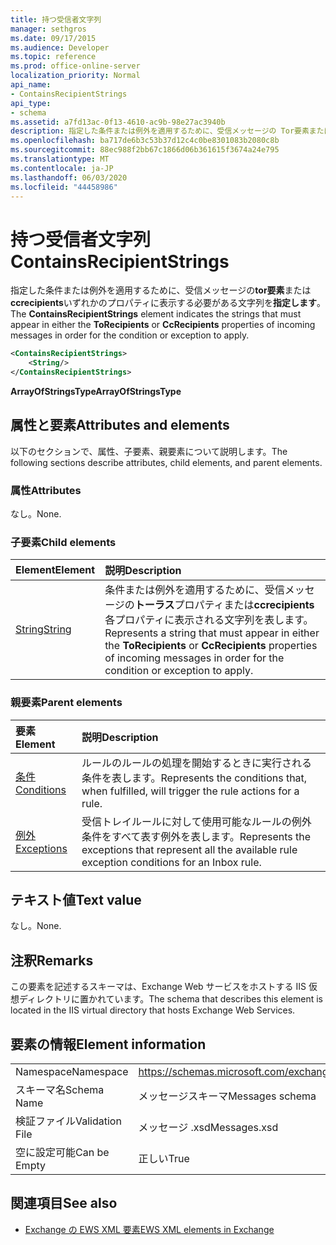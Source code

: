 ```yaml
---
title: 持つ受信者文字列
manager: sethgros
ms.date: 09/17/2015
ms.audience: Developer
ms.topic: reference
ms.prod: office-online-server
localization_priority: Normal
api_name:
- ContainsRecipientStrings
api_type:
- schema
ms.assetid: a7fd13ac-0f13-4610-ac9b-98e27ac3940b
description: 指定した条件または例外を適用するために、受信メッセージの Tor要素または CcRecipients いずれかのプロパティに表示する必要がある文字列を指定します。
ms.openlocfilehash: ba717de6b3c53b37d12c4c0be8301083b2080c8b
ms.sourcegitcommit: 88ec988f2bb67c1866d06b361615f3674a24e795
ms.translationtype: MT
ms.contentlocale: ja-JP
ms.lasthandoff: 06/03/2020
ms.locfileid: "44458986"
---
```

# <a name="containsrecipientstrings"></a><span data-ttu-id="42720-103">持つ受信者文字列</span><span class="sxs-lookup"><span data-stu-id="42720-103">ContainsRecipientStrings</span></span>

<span data-ttu-id="42720-104">指定した条件または例外を適用するために、受信メッセージの**tor要素**または**ccrecipients**いずれかのプロパティに表示する必要がある文字列を**指定します**。</span><span class="sxs-lookup"><span data-stu-id="42720-104">The **ContainsRecipientStrings** element indicates the strings that must appear in either the **ToRecipients** or **CcRecipients** properties of incoming messages in order for the condition or exception to apply.</span></span> 
  
```XML
<ContainsRecipientStrings>
    <String/>
</ContainsRecipientStrings>
```

 <span data-ttu-id="42720-105">**ArrayOfStringsType**</span><span class="sxs-lookup"><span data-stu-id="42720-105">**ArrayOfStringsType**</span></span>
## <a name="attributes-and-elements"></a><span data-ttu-id="42720-106">属性と要素</span><span class="sxs-lookup"><span data-stu-id="42720-106">Attributes and elements</span></span>

<span data-ttu-id="42720-107">以下のセクションで、属性、子要素、親要素について説明します。</span><span class="sxs-lookup"><span data-stu-id="42720-107">The following sections describe attributes, child elements, and parent elements.</span></span>
  
### <a name="attributes"></a><span data-ttu-id="42720-108">属性</span><span class="sxs-lookup"><span data-stu-id="42720-108">Attributes</span></span>

<span data-ttu-id="42720-109">なし。</span><span class="sxs-lookup"><span data-stu-id="42720-109">None.</span></span>
  
### <a name="child-elements"></a><span data-ttu-id="42720-110">子要素</span><span class="sxs-lookup"><span data-stu-id="42720-110">Child elements</span></span>

|<span data-ttu-id="42720-111">**Element**</span><span class="sxs-lookup"><span data-stu-id="42720-111">**Element**</span></span>|<span data-ttu-id="42720-112">**説明**</span><span class="sxs-lookup"><span data-stu-id="42720-112">**Description**</span></span>|
|:-----|:-----|
|[<span data-ttu-id="42720-113">String</span><span class="sxs-lookup"><span data-stu-id="42720-113">String</span></span>](string.md) <br/> |<span data-ttu-id="42720-114">条件または例外を適用するために、受信メッセージの**トーラス**プロパティまたは**ccrecipients**各プロパティに表示される文字列を表します。</span><span class="sxs-lookup"><span data-stu-id="42720-114">Represents a string that must appear in either the **ToRecipients** or **CcRecipients** properties of incoming messages in order for the condition or exception to apply.</span></span>  <br/> |
   
### <a name="parent-elements"></a><span data-ttu-id="42720-115">親要素</span><span class="sxs-lookup"><span data-stu-id="42720-115">Parent elements</span></span>

|<span data-ttu-id="42720-116">**要素**</span><span class="sxs-lookup"><span data-stu-id="42720-116">**Element**</span></span>|<span data-ttu-id="42720-117">**説明**</span><span class="sxs-lookup"><span data-stu-id="42720-117">**Description**</span></span>|
|:-----|:-----|
|[<span data-ttu-id="42720-118">条件</span><span class="sxs-lookup"><span data-stu-id="42720-118">Conditions</span></span>](conditions.md) <br/> |<span data-ttu-id="42720-119">ルールのルールの処理を開始するときに実行される条件を表します。</span><span class="sxs-lookup"><span data-stu-id="42720-119">Represents the conditions that, when fulfilled, will trigger the rule actions for a rule.</span></span>  <br/> |
|[<span data-ttu-id="42720-120">例外</span><span class="sxs-lookup"><span data-stu-id="42720-120">Exceptions</span></span>](exceptions.md) <br/> |<span data-ttu-id="42720-121">受信トレイルールに対して使用可能なルールの例外条件をすべて表す例外を表します。</span><span class="sxs-lookup"><span data-stu-id="42720-121">Represents the exceptions that represent all the available rule exception conditions for an Inbox rule.</span></span>  <br/> |
   
## <a name="text-value"></a><span data-ttu-id="42720-122">テキスト値</span><span class="sxs-lookup"><span data-stu-id="42720-122">Text value</span></span>

<span data-ttu-id="42720-123">なし。</span><span class="sxs-lookup"><span data-stu-id="42720-123">None.</span></span>
  
## <a name="remarks"></a><span data-ttu-id="42720-124">注釈</span><span class="sxs-lookup"><span data-stu-id="42720-124">Remarks</span></span>

<span data-ttu-id="42720-125">この要素を記述するスキーマは、Exchange Web サービスをホストする IIS 仮想ディレクトリに置かれています。</span><span class="sxs-lookup"><span data-stu-id="42720-125">The schema that describes this element is located in the IIS virtual directory that hosts Exchange Web Services.</span></span>
  
## <a name="element-information"></a><span data-ttu-id="42720-126">要素の情報</span><span class="sxs-lookup"><span data-stu-id="42720-126">Element information</span></span>

|||
|:-----|:-----|
|<span data-ttu-id="42720-127">Namespace</span><span class="sxs-lookup"><span data-stu-id="42720-127">Namespace</span></span>  <br/> |https://schemas.microsoft.com/exchange/services/2006/messages  <br/> |
|<span data-ttu-id="42720-128">スキーマ名</span><span class="sxs-lookup"><span data-stu-id="42720-128">Schema Name</span></span>  <br/> |<span data-ttu-id="42720-129">メッセージスキーマ</span><span class="sxs-lookup"><span data-stu-id="42720-129">Messages schema</span></span>  <br/> |
|<span data-ttu-id="42720-130">検証ファイル</span><span class="sxs-lookup"><span data-stu-id="42720-130">Validation File</span></span>  <br/> |<span data-ttu-id="42720-131">メッセージ .xsd</span><span class="sxs-lookup"><span data-stu-id="42720-131">Messages.xsd</span></span>  <br/> |
|<span data-ttu-id="42720-132">空に設定可能</span><span class="sxs-lookup"><span data-stu-id="42720-132">Can be Empty</span></span>  <br/> |<span data-ttu-id="42720-133">正しい</span><span class="sxs-lookup"><span data-stu-id="42720-133">True</span></span>  <br/> |
   
## <a name="see-also"></a><span data-ttu-id="42720-134">関連項目</span><span class="sxs-lookup"><span data-stu-id="42720-134">See also</span></span>



- [<span data-ttu-id="42720-135">Exchange の EWS XML 要素</span><span class="sxs-lookup"><span data-stu-id="42720-135">EWS XML elements in Exchange</span></span>](ews-xml-elements-in-exchange.md)


